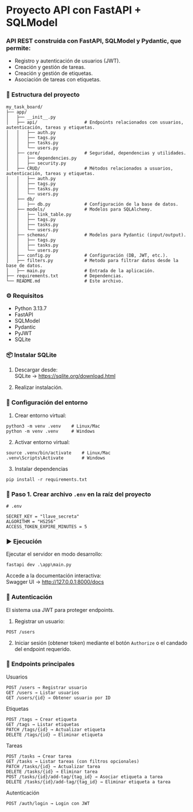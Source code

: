 # Proyecto API con FastAPI + SQLModel

### API REST construida con FastAPI, SQLModel y Pydantic, que permite:

* Registro y autenticación de usuarios (JWT).
* Creación y gestión de tareas.
* Creación y gestión de etiquetas.
* Asociación de tareas con etiquetas.

### 📂 Estructura del proyecto
```
my_task_board/
├── app/
│   ├── __init__.py
│   ├── api/                  # Endpoints relacionados con usuarios, autenticación, tareas y etiquetas.
│   │   ├── auth.py         
│   │   ├── tags.py         
│   │   ├── tasks.py         
│   │   └── users.py          
│   ├── core/                 # Seguridad, dependencias y utilidades.
│   │   ├── dependencies.py    
│   │   ├── security.py   
│   ├── CRUD/                 # Métodos relacionados a usuarios, autenticación, tareas y etiquetas.
│   │   ├── auth.py         
│   │   ├── tags.py         
│   │   ├── tasks.py         
│   │   └── users.py   
│   ├── db/                   
│   │   ├── db.py             # Configuración de la base de datos.
│   ├── models/               # Modelos para SQLAlchemy.
│   │   ├── link_table.py         
│   │   ├── tags.py         
│   │   ├── tasks.py         
│   │   └── users.py
│   ├── schemas/              # Modelos para Pydantic (input/output).       
│   │   ├── tags.py         
│   │   ├── tasks.py         
│   │   └── users.py
│   ├── config.py             # Configuración (DB, JWT, etc.).
│   ├── filters.py            # Metodo para filtrar datos desde la base de datos.    
│   ├── main.py               # Entrada de la aplicación.
├── requirements.txt          # Dependencias.
└── README.md                 # Este archivo.
```
### ⚙️ Requisitos

* Python 3.13.7
* FastAPI
* SQLModel
* Pydantic
* PyJWT
* SQLite

### 📦 Instalar SQLite

1. Descargar desde:<br>
SQLite → https://sqlite.org/download.html

2. Realizar instalación.

### 🔧 Configuración del entorno
1. Crear entorno virtual:
```
python3 -m venv .venv    # Linux/Mac
python -m venv .venv     # Windows
```
2. Activar entorno virtual:
```
source .venv/bin/activate    # Linux/Mac
.venv\Scripts\Activate       # Windows
```
3. Instalar dependencias
```
pip install -r requirements.txt
```

### 🔹 Paso 1. Crear archivo ```.env``` en la raíz del proyecto
```
# .env

SECRET_KEY = "llave_secreta"
ALGORITHM = "HS256"
ACCESS_TOKEN_EXPIRE_MINUTES = 5
```

### ▶️ Ejecución

Ejecutar el servidor en modo desarrollo:
```
fastapi dev .\app\main.py
```
Accede a la documentación interactiva:<br>
Swagger UI → http://127.0.0.1:8000/docs

### 🔑 Autenticación

El sistema usa JWT para proteger endpoints.
1. Registrar un usuario:
```
POST /users
```
2. Iniciar sesión (obtener token) mediante el botón ```Authorize``` o el candado del endpoint requerido.

### 📌 Endpoints principales

Usuarios

```POST /users → Registrar usuario```<br>
```GET /users → Listar usuarios```<br>
```GET /users/{id} → Obtener usuario por ID```

Etiquetas

```POST /tags → Crear etiqueta```<br>
```GET /tags → Listar etiquetas```<br>
```PATCH /tags/{id} → Actualizar etiqueta```<br>
```DELETE /tags/{id} → Eliminar etiqueta```

Tareas

```POST /tasks → Crear tarea```<br>
```GET /tasks → Listar tareas (con filtros opcionales)```<br>
```PATCH /tasks/{id} → Actualizar tarea```<br>
```DELETE /tasks/{id} → Eliminar tarea```<br>
```POST /tasks/{id}/add-tag/{tag_id} → Asociar etiqueta a tarea``` <br>
```DELETE /tasks/{id}/add-tag/{tag_id} → Eliminar etiqueta a tarea```

Autenticación

```POST /auth/login → Login con JWT```